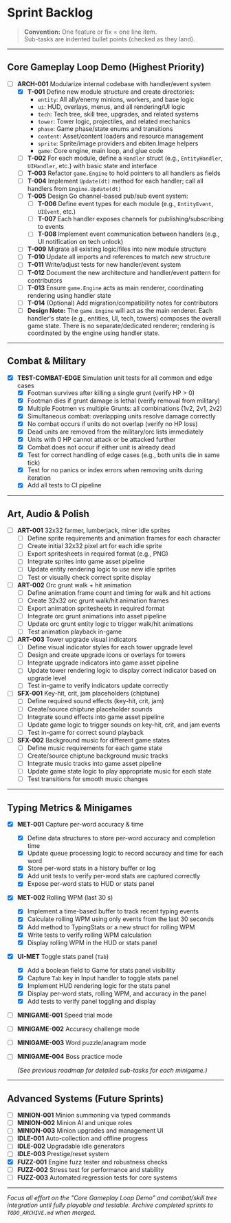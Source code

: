 # Sprint Backlog

> **Convention:** One feature or fix = one line item.  
> Sub-tasks are indented bullet points (checked as they land).

---

## Core Gameplay Loop Demo (Highest Priority)

- [ ] **ARCH-001** Modularize internal codebase with handler/event system
  - [x] **T-001** Define new module structure and create directories:
    - `entity`: All ally/enemy minions, workers, and base logic
    - `ui`: HUD, overlays, menus, and all rendering/UI logic
    - `tech`: Tech tree, skill tree, upgrades, and related systems
    - `tower`: Tower logic, projectiles, and related mechanics
    - `phase`: Game phase/state enums and transitions
    - `content`: Asset/content loaders and resource management
    - `sprite`: Sprite/image providers and ebiten.Image helpers
    - `game`: Core engine, main loop, and glue code
  - [ ] **T-002** For each module, define a `Handler` struct (e.g., `EntityHandler`, `UIHandler`, etc.) with basic state and interface
  - [ ] **T-003** Refactor `game.Engine` to hold pointers to all handlers as fields
  - [ ] **T-004** Implement `Update(dt)` method for each handler; call all handlers from `Engine.Update(dt)`
  - [ ] **T-005** Design Go channel-based pub/sub event system:
    - [ ] **T-006** Define event types for each module (e.g., `EntityEvent`, `UIEvent`, etc.)
    - [ ] **T-007** Each handler exposes channels for publishing/subscribing to events
    - [ ] **T-008** Implement event communication between handlers (e.g., UI notification on tech unlock)
  - [ ] **T-009** Migrate all existing logic/files into new module structure
  - [ ] **T-010** Update all imports and references to match new structure
  - [ ] **T-011** Write/adjust tests for new handler/event system
  - [ ] **T-012** Document the new architecture and handler/event pattern for contributors
  - [ ] **T-013** Ensure `game.Engine` acts as main renderer, coordinating rendering using handler state
  - [ ] **T-014** (Optional) Add migration/compatibility notes for contributors
  - [ ] **Design Note:** The `game.Engine` will act as the main renderer. Each handler's state (e.g., entities, UI, tech, towers) composes the overall game state. There is no separate/dedicated renderer; rendering is coordinated by the engine using handler state.

---

## Combat & Military

- [x] **TEST-COMBAT-EDGE** Simulation unit tests for all common and edge cases
  - [x] Footman survives after killing a single grunt (verify HP > 0)
  - [x] Footman dies if grunt damage is lethal (verify removal from military)
  - [x] Multiple Footmen vs multiple Grunts: all combinations (1v2, 2v1, 2v2)
  - [x] Simultaneous combat: overlapping units resolve damage correctly
  - [x] No combat occurs if units do not overlap (verify no HP loss)
  - [x] Dead units are removed from the military/orc lists immediately
  - [x] Units with 0 HP cannot attack or be attacked further
  - [x] Combat does not occur if either unit is already dead
  - [x] Test for correct handling of edge cases (e.g., both units die in same tick)
  - [x] Test for no panics or index errors when removing units during iteration
  - [x] Add all tests to CI pipeline

---

## Art, Audio & Polish

- [ ] **ART-001** 32x32 farmer, lumberjack, miner idle sprites
  - [ ] Define sprite requirements and animation frames for each character
  - [ ] Create initial 32x32 pixel art for each idle sprite
  - [ ] Export spritesheets in required format (e.g., PNG)
  - [ ] Integrate sprites into game asset pipeline
  - [ ] Update entity rendering logic to use new idle sprites
  - [ ] Test or visually check correct sprite display

- [ ] **ART-002** Orc grunt walk + hit animation
  - [ ] Define animation frame count and timing for walk and hit actions
  - [ ] Create 32x32 orc grunt walk/hit animation frames
  - [ ] Export animation spritesheets in required format
  - [ ] Integrate orc grunt animations into asset pipeline
  - [ ] Update orc grunt entity logic to trigger walk/hit animations
  - [ ] Test animation playback in-game

- [ ] **ART-003** Tower upgrade visual indicators
  - [ ] Define visual indicator styles for each tower upgrade level
  - [ ] Design and create upgrade icons or overlays for towers
  - [ ] Integrate upgrade indicators into game asset pipeline
  - [ ] Update tower rendering logic to display correct indicator based on upgrade level
  - [ ] Test in-game to verify indicators update correctly

- [ ] **SFX-001** Key-hit, crit, jam placeholders (chiptune)
  - [ ] Define required sound effects (key-hit, crit, jam)
  - [ ] Create/source chiptune placeholder sounds
  - [ ] Integrate sound effects into game asset pipeline
  - [ ] Update game logic to trigger sounds on key-hit, crit, and jam events
  - [ ] Test in-game for correct sound playback

- [ ] **SFX-002** Background music for different game states
  - [ ] Define music requirements for each game state
  - [ ] Create/source chiptune background music tracks
  - [ ] Integrate music tracks into game asset pipeline
  - [ ] Update game state logic to play appropriate music for each state
  - [ ] Test transitions for smooth music changes

---

## Typing Metrics & Minigames

- [x] **MET-001** Capture per-word accuracy & time
  - [x] Define data structures to store per-word accuracy and completion time
  - [x] Update queue processing logic to record accuracy and time for each word
  - [x] Store per-word stats in a history buffer or log
  - [x] Add unit tests to verify per-word stats are captured correctly
  - [x] Expose per-word stats to HUD or stats panel

- [x] **MET-002** Rolling WPM (last 30 s)
  - [x] Implement a time-based buffer to track recent typing events
  - [x] Calculate rolling WPM using only events from the last 30 seconds
  - [x] Add method to TypingStats or a new struct for rolling WPM
  - [x] Write tests to verify rolling WPM calculation
  - [x] Display rolling WPM in the HUD or stats panel

- [x] **UI-MET** Toggle stats panel (`Tab`)
  - [x] Add a boolean field to Game for stats panel visibility
  - [x] Capture `Tab` key in Input handler to toggle stats panel
  - [x] Implement HUD rendering logic for the stats panel
  - [x] Display per-word stats, rolling WPM, and accuracy in the panel
  - [x] Add tests to verify panel toggling and display

- [ ] **MINIGAME-001** Speed trial mode
- [ ] **MINIGAME-002** Accuracy challenge mode
- [ ] **MINIGAME-003** Word puzzle/anagram mode
- [ ] **MINIGAME-004** Boss practice mode

  *(See previous roadmap for detailed sub-tasks for each minigame.)*

---

## Advanced Systems (Future Sprints)

- [ ] **MINION-001** Minion summoning via typed commands
- [ ] **MINION-002** Minion AI and unique roles
- [ ] **MINION-003** Minion upgrades and management UI
- [ ] **IDLE-001** Auto-collection and offline progress
- [ ] **IDLE-002** Upgradable idle generators
- [ ] **IDLE-003** Prestige/reset system
- [x] **FUZZ-001** Engine fuzz tester and robustness checks
- [ ] **FUZZ-002** Stress test for performance and stability
- [ ] **FUZZ-003** Automated regression tests for core systems

---

*Focus all effort on the "Core Gameplay Loop Demo" and combat/skill tree integration until fully playable and testable. Archive completed sprints to `TODO_ARCHIVE.md` when merged.*
